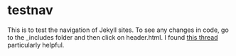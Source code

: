 # testnav
This is to test the navigation of Jekyll sites. To see any changes in code, go to the _includes folder and then click on header.html. 
I found [this thread](https://stackoverflow.com/questions/13266369/how-to-change-the-default-order-pages-in-jekyll) particularly helpful.
